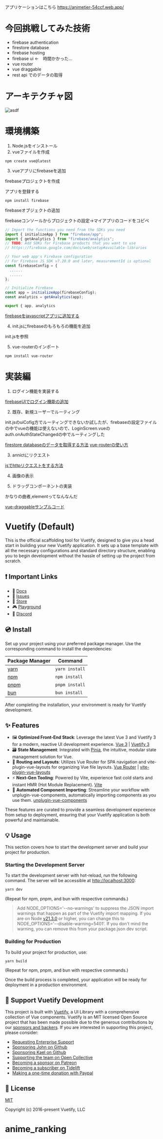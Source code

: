 アプリケーションはこちら
https://animetier-54ccf.web.app/

# 今回挑戦してみた技術
- firebase authentication
- firestore database
- firebase hosting
- firebase ui ←　時間かかった...
- vue router
- vue draggable
- rest api でのデータの取得

# アーキテクチャ図

![asdf](https://github.com/yoshikeke/anime_ranking/blob/main/src/images/%E3%82%B9%E3%82%AF%E3%83%AA%E3%83%BC%E3%83%B3%E3%82%B7%E3%83%A7%E3%83%83%E3%83%88%202025-02-25%2013.17.07.png)

# 環境構築
1. Node.jsをインストール
2. vueファイルを作成
```
npm create vue@latest
```
3. vueアプリにfirebaseを追加
   
firebaseプロジェクトを作成

アプリを登録する

```
npm install firebase
```

firebaseオブジェクトの追加

firebaseコンソールからプロジェクトの設定→マイアプリのコードをコピペ

```src/firebase/init.js
// Import the functions you need from the SDKs you need
import { initializeApp } from "firebase/app";
import { getAnalytics } from "firebase/analytics";
// TODO: Add SDKs for Firebase products that you want to use
// https://firebase.google.com/docs/web/setup#available-libraries

// Your web app's Firebase configuration
// For Firebase JS SDK v7.20.0 and later, measurementId is optional
const firebaseConfig = {
  ......
  ......
};

// Initialize Firebase
const app = initializeApp(firebaseConfig);
const analytics = getAnalytics(app);

export { app, analytics
```

[firebaseをjavascriptアプリに追加する](https://firebase.google.com/docs/web/setup?hl=ja&_gl=1*1aqiyx6*_up*MQ..*_ga*MTQzMTk1OTEzNi4xNzQwNDQ1Nzk1*_ga_CW55HF8NVT*MTc0MDQ0NTc5NS4xLjAuMTc0MDQ0NTc5NS4wLjAuMA..)

4. init.jsにfirebaseのもろもろの機能を追加

init.jsを参照

5. vue-routerのインポート
```
npm install vue-router
```

# 実装編
1. ログイン機能を実装する

[firebaseUIでログイン機能の追加](https://firebase.google.com/docs/auth/web/firebaseui?hl=ja)
   
2. 既存、新規ユーザーでルーティング

init.jsのuiCofig方でルーティングできないか試したが、firebaseの設定ファイルの中でvueの機能は使えないので、LoginScreen.vueのauth.onAuthStateChangedの中でルーティングした

[firestore databaseのデータを取得する方法](https://firebase.google.com/docs/firestore/query-data/get-data?hl=ja&_gl=1*1gsitne*_up*MQ..*_ga*NTUxODY5ODgzLjE3NDA0NTg3ODk.*_ga_CW55HF8NVT*MTc0MDQ1ODc4OS4xLjAuMTc0MDQ1ODc4OS4wLjAuMA..)
[vue-routerの使い方](https://qiita.com/hshota28/items/765cf903f055754f7557)

3. annictにリクエスト

[jsでhttpリクエストをする方法](https://developer.mozilla.org/ja/docs/Web/API/Fetch_API/Using_Fetch)
   
4. 画像の表示
   
5. ドラッグコンポーネントの実装

かなりの曲者,elementってなんなんだ

[vue-draggableサンプルコード](https://sortablejs.github.io/Vue.Draggable/#/simple)

# Vuetify (Default)

This is the official scaffolding tool for Vuetify, designed to give you a head start in building your new Vuetify application. It sets up a base template with all the necessary configurations and standard directory structure, enabling you to begin development without the hassle of setting up the project from scratch.

## ❗️ Important Links

- 📄 [Docs](https://vuetifyjs.com/)
- 🚨 [Issues](https://issues.vuetifyjs.com/)
- 🏬 [Store](https://store.vuetifyjs.com/)
- 🎮 [Playground](https://play.vuetifyjs.com/)
- 💬 [Discord](https://community.vuetifyjs.com)

## 💿 Install

Set up your project using your preferred package manager. Use the corresponding command to install the dependencies:

| Package Manager                                                | Command        |
|---------------------------------------------------------------|----------------|
| [yarn](https://yarnpkg.com/getting-started)                   | `yarn install` |
| [npm](https://docs.npmjs.com/cli/v7/commands/npm-install)     | `npm install`  |
| [pnpm](https://pnpm.io/installation)                          | `pnpm install` |
| [bun](https://bun.sh/#getting-started)                        | `bun install`  |

After completing the installation, your environment is ready for Vuetify development.

## ✨ Features

- 🖼️ **Optimized Front-End Stack**: Leverage the latest Vue 3 and Vuetify 3 for a modern, reactive UI development experience. [Vue 3](https://v3.vuejs.org/) | [Vuetify 3](https://vuetifyjs.com/en/)
- 🗃️ **State Management**: Integrated with [Pinia](https://pinia.vuejs.org/), the intuitive, modular state management solution for Vue.
- 🚦 **Routing and Layouts**: Utilizes Vue Router for SPA navigation and vite-plugin-vue-layouts for organizing Vue file layouts. [Vue Router](https://router.vuejs.org/) | [vite-plugin-vue-layouts](https://github.com/JohnCampionJr/vite-plugin-vue-layouts)
- ⚡ **Next-Gen Tooling**: Powered by Vite, experience fast cold starts and instant HMR (Hot Module Replacement). [Vite](https://vitejs.dev/)
- 🧩 **Automated Component Importing**: Streamline your workflow with unplugin-vue-components, automatically importing components as you use them. [unplugin-vue-components](https://github.com/antfu/unplugin-vue-components)

These features are curated to provide a seamless development experience from setup to deployment, ensuring that your Vuetify application is both powerful and maintainable.

## 💡 Usage

This section covers how to start the development server and build your project for production.

### Starting the Development Server

To start the development server with hot-reload, run the following command. The server will be accessible at [http://localhost:3000](http://localhost:3000):

```bash
yarn dev
```

(Repeat for npm, pnpm, and bun with respective commands.)

> Add NODE_OPTIONS='--no-warnings' to suppress the JSON import warnings that happen as part of the Vuetify import mapping. If you are on Node [v21.3.0](https://nodejs.org/en/blog/release/v21.3.0) or higher, you can change this to NODE_OPTIONS='--disable-warning=5401'. If you don't mind the warning, you can remove this from your package.json dev script.

### Building for Production

To build your project for production, use:

```bash
yarn build
```

(Repeat for npm, pnpm, and bun with respective commands.)

Once the build process is completed, your application will be ready for deployment in a production environment.

## 💪 Support Vuetify Development

This project is built with [Vuetify](https://vuetifyjs.com/en/), a UI Library with a comprehensive collection of Vue components. Vuetify is an MIT licensed Open Source project that has been made possible due to the generous contributions by our [sponsors and backers](https://vuetifyjs.com/introduction/sponsors-and-backers/). If you are interested in supporting this project, please consider:

- [Requesting Enterprise Support](https://support.vuetifyjs.com/)
- [Sponsoring John on Github](https://github.com/users/johnleider/sponsorship)
- [Sponsoring Kael on Github](https://github.com/users/kaelwd/sponsorship)
- [Supporting the team on Open Collective](https://opencollective.com/vuetify)
- [Becoming a sponsor on Patreon](https://www.patreon.com/vuetify)
- [Becoming a subscriber on Tidelift](https://tidelift.com/subscription/npm/vuetify)
- [Making a one-time donation with Paypal](https://paypal.me/vuetify)

## 📑 License
[MIT](http://opensource.org/licenses/MIT)

Copyright (c) 2016-present Vuetify, LLC
# anime_ranking

